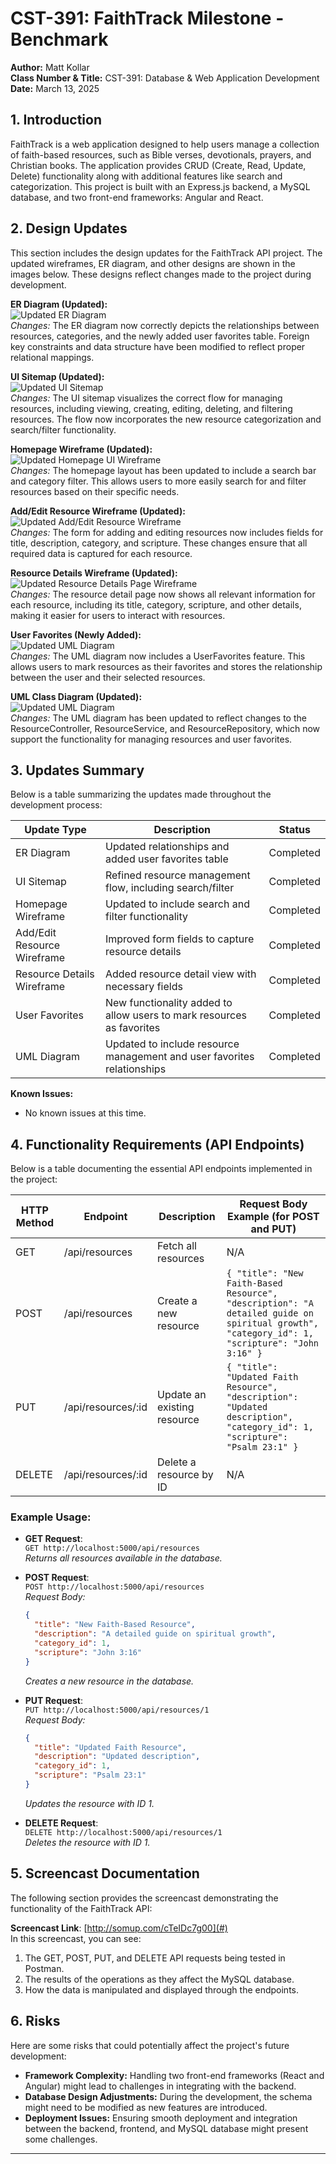 # CST-391: FaithTrack Milestone - Benchmark

**Author:** Matt Kollar  
**Class Number & Title:** CST-391: Database & Web Application Development  
**Date:** March 13, 2025

## **1. Introduction**  
FaithTrack is a web application designed to help users manage a collection of faith-based resources, such as Bible verses, devotionals, prayers, and Christian books. The application provides CRUD (Create, Read, Update, Delete) functionality along with additional features like search and categorization. This project is built with an Express.js backend, a MySQL database, and two front-end frameworks: Angular and React.

## **2. Design Updates**  
This section includes the design updates for the FaithTrack API project. The updated wireframes, ER diagram, and other designs are shown in the images below. These designs reflect changes made to the project during development.

**ER Diagram (Updated):**  
![Updated ER Diagram](docs/ER_Diagram_%20Updated.drawio.png)  
*Changes:* The ER diagram now correctly depicts the relationships between resources, categories, and the newly added user favorites table. Foreign key constraints and data structure have been modified to reflect proper relational mappings.

**UI Sitemap (Updated):**  
![Updated UI Sitemap](docs/Sitemap_Updated.drawio.png)  
*Changes:* The UI sitemap visualizes the correct flow for managing resources, including viewing, creating, editing, deleting, and filtering resources. The flow now incorporates the new resource categorization and search/filter functionality.

**Homepage Wireframe (Updated):**  
![Updated Homepage UI Wireframe](docs/Homepage_UI_Wireframe_Updated.drawio.png)  
*Changes:* The homepage layout has been updated to include a search bar and category filter. This allows users to more easily search for and filter resources based on their specific needs.

**Add/Edit Resource Wireframe (Updated):**  
![Updated Add/Edit Resource Wireframe](docs/Add_Edit_Resource_Wireframe_Updated.drawio.png)  
*Changes:* The form for adding and editing resources now includes fields for title, description, category, and scripture. These changes ensure that all required data is captured for each resource.

**Resource Details Wireframe (Updated):**  
![Updated Resource Details Page Wireframe](docs/Resource_Details_Page_Wireframe_Updated.drawio.png)  
*Changes:* The resource detail page now shows all relevant information for each resource, including its title, category, scripture, and other details, making it easier for users to interact with resources.

**User Favorites (Newly Added):**  
![Updated UML Diagram](docs/User_Favorites_New.drawio.png)  
*Changes:* The UML diagram now includes a UserFavorites feature. This allows users to mark resources as their favorites and stores the relationship between the user and their selected resources.

**UML Class Diagram (Updated):**  
![Updated UML Diagram](docs/UML_Updated.drawio.png)  
*Changes:* The UML diagram has been updated to reflect changes to the ResourceController, ResourceService, and ResourceRepository, which now support the functionality for managing resources and user favorites.

## **3. Updates Summary**  
Below is a table summarizing the updates made throughout the development process:

| Update Type       | Description                                                   | Status            |
|-------------------|---------------------------------------------------------------|-------------------|
| ER Diagram        | Updated relationships and added user favorites table          | Completed         |
| UI Sitemap        | Refined resource management flow, including search/filter     | Completed         |
| Homepage Wireframe| Updated to include search and filter functionality           | Completed         |
| Add/Edit Resource Wireframe | Improved form fields to capture resource details | Completed         |
| Resource Details Wireframe | Added resource detail view with necessary fields | Completed         |
| User Favorites    | New functionality added to allow users to mark resources as favorites | Completed         |
| UML Diagram       | Updated to include resource management and user favorites relationships | Completed         |

**Known Issues:**  
- No known issues at this time.

## **4. Functionality Requirements (API Endpoints)**  
Below is a table documenting the essential API endpoints implemented in the project:

| HTTP Method | Endpoint                         | Description                                      | Request Body Example (for POST and PUT)                                                                 |
|-------------|-----------------------------------|--------------------------------------------------|--------------------------------------------------------------------------------------------------------|
| GET         | /api/resources                    | Fetch all resources                              | N/A                                                                                                    |
| POST        | /api/resources                    | Create a new resource                            | `{ "title": "New Faith-Based Resource", "description": "A detailed guide on spiritual growth", "category_id": 1, "scripture": "John 3:16" }` |
| PUT         | /api/resources/:id                | Update an existing resource                      | `{ "title": "Updated Faith Resource", "description": "Updated description", "category_id": 1, "scripture": "Psalm 23:1" }`   |
| DELETE      | /api/resources/:id                | Delete a resource by ID                          | N/A                                                                                                    |

### Example Usage:
- **GET Request**:  
    `GET http://localhost:5000/api/resources`  
    *Returns all resources available in the database.*

- **POST Request**:  
    `POST http://localhost:5000/api/resources`  
    *Request Body:*  
    ```json
    {
      "title": "New Faith-Based Resource",
      "description": "A detailed guide on spiritual growth",
      "category_id": 1,
      "scripture": "John 3:16"
    }
    ```  
    *Creates a new resource in the database.*

- **PUT Request**:  
    `PUT http://localhost:5000/api/resources/1`  
    *Request Body:*  
    ```json
    {
      "title": "Updated Faith Resource",
      "description": "Updated description",
      "category_id": 1,
      "scripture": "Psalm 23:1"
    }
    ```  
    *Updates the resource with ID 1.*

- **DELETE Request**:  
    `DELETE http://localhost:5000/api/resources/1`  
    *Deletes the resource with ID 1.*

## **5. Screencast Documentation**  
The following section provides the screencast demonstrating the functionality of the FaithTrack API:

**Screencast Link**: [http://somup.com/cTeIDc7g00](#)  
In this screencast, you can see:
1. The GET, POST, PUT, and DELETE API requests being tested in Postman.
2. The results of the operations as they affect the MySQL database.
3. How the data is manipulated and displayed through the endpoints.

## **6. Risks**  
Here are some risks that could potentially affect the project's future development:
- **Framework Complexity:** Handling two front-end frameworks (React and Angular) might lead to challenges in integrating with the backend.
- **Database Design Adjustments:** During the development, the schema might need to be modified as new features are introduced.
- **Deployment Issues:** Ensuring smooth deployment and integration between the backend, frontend, and MySQL database might present some challenges.

---